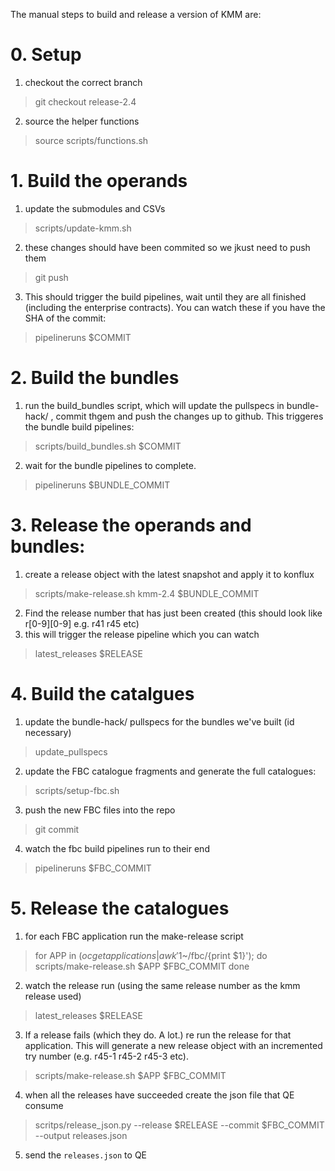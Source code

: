 

The manual steps to build and release a version of KMM are:

# 0. Setup
 1. checkout the correct branch
> git checkout release-2.4
 2. source the helper functions
> source scripts/functions.sh

# 1. Build the operands

 1. update the submodules and CSVs  
> scripts/update-kmm.sh
 2. these changes should have been commited so we jkust need to push them
> git push
 3. This should trigger the build pipelines, wait until they are all finished (including the enterprise contracts). You can watch these if you have the SHA of the  commit:
> pipelineruns $COMMIT


# 2. Build the bundles
 1. run the build_bundles script, which will update the pullspecs in bundle-hack/ , commit thgem and push the changes up to github. This triggeres the bundle build pipelines:
> scripts/build_bundles.sh $COMMIT
 2. wait for the bundle pipelines to complete.
> pipelineruns $BUNDLE_COMMIT

# 3. Release the operands and bundles:
  1. create a release object with the latest snapshot and apply it to konflux
> scripts/make-release.sh kmm-2.4 $BUNDLE_COMMIT
  2. Find the release number that has just been created (this should look like r[0-9][0-9]  e.g. r41 r45 etc)
  3. this will trigger the release pipeline which you can watch
> latest_releases $RELEASE

# 4. Build the catalgues
  1. update the bundle-hack/ pullspecs for the bundles we've built (id necessary)
> update_pullspecs
  2. update the FBC catalogue fragments and generate the full catalogues:
> scripts/setup-fbc.sh
  3. push the new FBC files into the repo
> git commit
  4. watch the fbc build pipelines run to their end
> pipelineruns $FBC_COMMIT


# 5. Release the catalogues
  1. for each FBC application run the make-release script
> for APP in $(oc get applications | awk '$1~/fbc/{print $1}'); do
>     scripts/make-release.sh $APP $FBC_COMMIT
> done
  2. watch the release run (using the same release number as the kmm release used)
> latest_releases $RELEASE
  3. If a release fails (which they do. A lot.) re run the release for that application. This will generate a new release object with an incremented try number (e.g. r45-1 r45-2 r45-3 etc). 
> scripts/make-release.sh $APP $FBC_COMMIT
  4. when all the releases have succeeded create the json file that QE consume
> scritps/release_json.py  --release $RELEASE --commit $FBC_COMMIT  --output releases.json
  5. send the `releases.json` to QE


